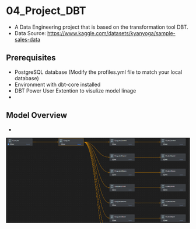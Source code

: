 # 04_Project_DBT
- A Data Engineering project that is based on the transformation tool DBT. 
- Data Source:  https://www.kaggle.com/datasets/kyanyoga/sample-sales-data  

## Prerequisites
- PostgreSQL database (Modify the profiles.yml file to match your local database)
- Environment with dbt-core installed 
- DBT Power User Extention to visulize model linage 
- 

## Model Overview 
- 
![alt text](/images/image.png)
